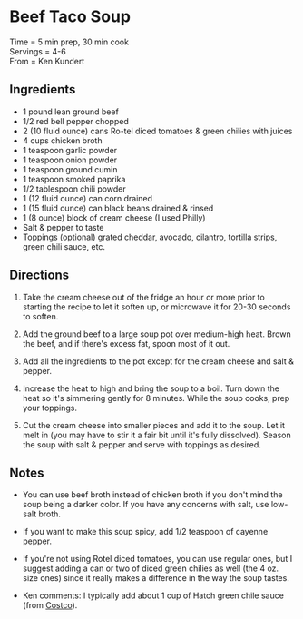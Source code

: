Beef Taco Soup
=====

Time = 5 min prep, 30 min cook \
Servings = 4-6 \
From = Ken Kundert

**Ingredients**
----
- 1 pound lean ground beef
- 1/2 red bell pepper chopped
- 2 (10 fluid ounce) cans Ro-tel diced tomatoes & green chilies with juices
- 4 cups chicken broth
- 1 teaspoon garlic powder
- 1 teaspoon onion powder
- 1 teaspoon ground cumin
- 1 teaspoon smoked paprika
- 1/2 tablespoon chili powder
- 1 (12 fluid ounce) can corn drained
- 1 (15 fluid ounce) can black beans drained & rinsed
- 1 (8 ounce) block of cream cheese (I used Philly)
- Salt & pepper to taste
- Toppings (optional) grated cheddar, avocado, cilantro, tortilla strips, green chili sauce, etc.

**Directions**
----
1. Take the cream cheese out of the fridge an hour or more prior to starting the recipe to let it soften up, or microwave it for 20-30 seconds to soften.

2. Add the ground beef to a large soup pot over medium-high heat. Brown the beef, and if there's excess fat, spoon most of it out.

3. Add all the ingredients to the pot except for the cream cheese and salt & pepper.

4. Increase the heat to high and bring the soup to a boil. Turn down the heat so it's simmering gently for 8 minutes. While the soup cooks, prep your toppings.

5. Cut the cream cheese into smaller pieces and add it to the soup. Let it melt in (you may have to stir it a fair bit until it's fully dissolved).  Season the soup with salt & pepper and serve with toppings as desired.

**Notes**
----
- You can use beef broth instead of chicken broth if you don't mind the soup being a darker color. If you have any concerns with salt, use low-salt broth.

- If you want to make this soup spicy, add 1/2 teaspoon of cayenne pepper.

- If you're not using Rotel diced tomatoes, you can use regular ones, but I suggest adding a can or two of diced green chilies as well (the 4 oz. size ones) since it really makes a difference in the way the soup tastes.

- Ken comments: I typically add about 1 cup of Hatch green chile sauce (from [Costco](https://www.costcobusinessdelivery.com/505-southwestern-hatch-valley-diced-green-chiles%2C-40-oz.product.100279253.html)).
